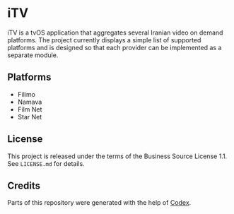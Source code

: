 # iTV

iTV is a tvOS application that aggregates several Iranian video on demand platforms. The project currently displays a simple list of supported platforms and is designed so that each provider can be implemented as a separate module.

## Platforms

- Filimo
- Namava
- Film Net
- Star Net

## License

This project is released under the terms of the Business Source License 1.1. See `LICENSE.md` for details.

## Credits

Parts of this repository were generated with the help of [Codex](https://github.com/github-codex).
